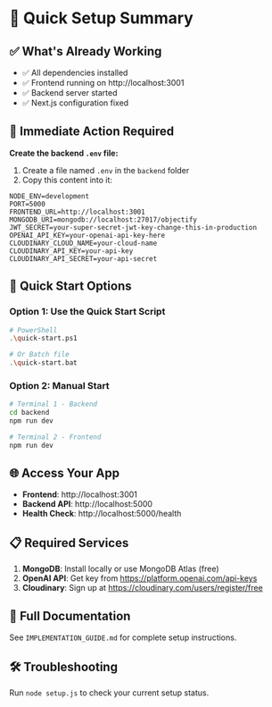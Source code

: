 # 🚀 Quick Setup Summary

## ✅ What's Already Working

- ✅ All dependencies installed
- ✅ Frontend running on http://localhost:3001
- ✅ Backend server started
- ✅ Next.js configuration fixed

## 🔧 Immediate Action Required

**Create the backend `.env` file:**

1. Create a file named `.env` in the `backend` folder
2. Copy this content into it:

```env
NODE_ENV=development
PORT=5000
FRONTEND_URL=http://localhost:3001
MONGODB_URI=mongodb://localhost:27017/objectify
JWT_SECRET=your-super-secret-jwt-key-change-this-in-production
OPENAI_API_KEY=your-openai-api-key-here
CLOUDINARY_CLOUD_NAME=your-cloud-name
CLOUDINARY_API_KEY=your-api-key
CLOUDINARY_API_SECRET=your-api-secret
```

## 🚀 Quick Start Options

### Option 1: Use the Quick Start Script
```bash
# PowerShell
.\quick-start.ps1

# Or Batch file
.\quick-start.bat
```

### Option 2: Manual Start
```bash
# Terminal 1 - Backend
cd backend
npm run dev

# Terminal 2 - Frontend
npm run dev
```

## 🌐 Access Your App

- **Frontend**: http://localhost:3001
- **Backend API**: http://localhost:5000
- **Health Check**: http://localhost:5000/health

## 📋 Required Services

1. **MongoDB**: Install locally or use MongoDB Atlas (free)
2. **OpenAI API**: Get key from https://platform.openai.com/api-keys
3. **Cloudinary**: Sign up at https://cloudinary.com/users/register/free

## 📖 Full Documentation

See `IMPLEMENTATION_GUIDE.md` for complete setup instructions.

## 🛠️ Troubleshooting

Run `node setup.js` to check your current setup status.
